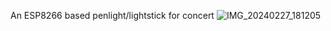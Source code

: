 An ESP8266 based penlight/lightstick for concert
![IMG_20240227_181205](https://github.com/ThriveShadow/lightstick/assets/63894228/78a4fe6e-9bbf-4168-929e-d6da5d729f7c)


